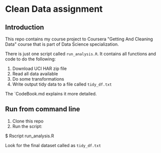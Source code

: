 # Clean Data assignment

## Introduction

This repo contains my course project to Coursera "Getting And Cleaning Data" course that is part of Data Science specialization.

There is just one script called `run_analysis.R`. It contains all functions and code to do the following:

1. Download UCI HAR zip file 
2. Read all data available
3. Do some transformations
4. Write output tidy data to a file called `tidy_df.txt`

The `CodeBook.md explains it more detailed.

## Run from command line

1. Clone this repo
2. Run the script:

  $ Rscript run_analysis.R

Look for the final dataset called as `tidy_df.txt`
